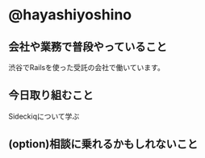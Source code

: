 # @hayashiyoshino

## 会社や業務で普段やっていること

渋谷でRailsを使った受託の会社で働いています。

## 今日取り組むこと

Sideckiqについて学ぶ

## (option)相談に乗れるかもしれないこと



